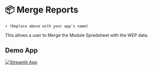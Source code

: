 # 📦 Merge Reports 
```
⬆️ (Replace above with your app's name)
```

This allows a user to Merge the Module Spredsheet with the WEP data. 

## Demo App

[![Streamlit App](https://static.streamlit.io/badges/streamlit_badge_black_white.svg)](https://starter-kit.streamlitapp.com/)


